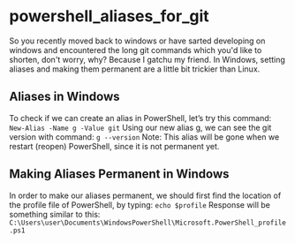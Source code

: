 # powershell_aliases_for_git
So you recently moved back to windows or have sarted developing on windows and 
encountered the long git commands which you'd like to shorten, don't worry, why? Because I gatchu my friend.
In Windows, setting aliases and making them permanent are a little bit trickier than Linux.
## Aliases in Windows ##
To check if we can create an alias in PowerShell, let’s try this command:
`New-Alias -Name g -Value git`
Using our new alias g, we can see the git version with command:
`g --version`
Note: This alias will be gone when we restart (reopen) PowerShell, since it is not permanent yet.
## Making Aliases Permanent in Windows ##
In order to make our aliases permanent, we should first find the location of the profile file of PowerShell, by typing:
`echo $profile`
Response will be something similar to this:
`C:\Users\user\Documents\WindowsPowerShell\Microsoft.PowerShell_profile.ps1`
